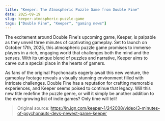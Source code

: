 ```yaml
---
title: "Keeper: The Atmospheric Puzzle Game from Double Fine"
date: 2025-09-19
slug: keeper-atmospheric-puzzle-game
tags: ["Double Fine", "Keeper", "gaming news"]
---
```


The excitement around Double Fine's upcoming game, Keeper, is palpable as they unveil three minutes of captivating gameplay. Set to launch on October 17th, 2025, this atmospheric puzzle game promises to immerse players in a rich, engaging world that challenges both the mind and the senses. With its unique blend of puzzles and narrative, Keeper aims to carve out a special place in the hearts of gamers.

As fans of the original Psychonauts eagerly await this new venture, the gameplay footage reveals a visually stunning environment filled with intricate challenges. Double Fine has a reputation for crafting memorable experiences, and Keeper seems poised to continue that legacy. Will this new title redefine the puzzle genre, or will it simply be another addition to the ever-growing list of indie games? Only time will tell!
> Original source: https://in.ign.com/keeper-1/242008/video/3-minutes-of-psychonauts-devs-newest-game-keeper